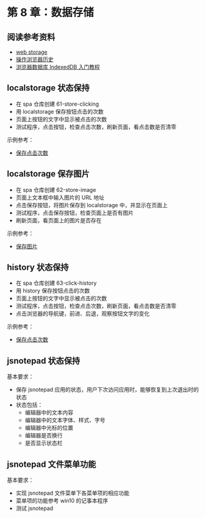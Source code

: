 # 第 8 章：数据存储

## 阅读参考资料

- [web storage](https://developer.mozilla.org/zh-CN/docs/Web/API/Storage)
- [操作浏览器历史](https://developer.mozilla.org/zh-CN/docs/Web/API/History_API)
- [浏览器数据库 IndexedDB 入门教程](http://www.ruanyifeng.com/blog/2018/07/indexeddb.html)

## localstorage 状态保持

- 在 spa 仓库创建 61-store-clicking
- 用 localstorage 保存按钮点击的次数
- 页面上按钮的文字中显示被点击的次数
- 测试程序，点击按钮，检查点击次数，刷新页面，看点击数是否清零

示例参考：
- [保存点击次数](http://fe.wangding.co/07-storage/01-local-storage.html)

## localstorage 保存图片

- 在 spa 仓库创建 62-store-image
- 页面上文本框中输入图片的 URL 地址
- 点击保存按钮，将图片保存到 localstorage 中，并显示在页面上
- 测试程序，点击保存按钮，检查页面上是否有图片
- 刷新页面，看页面上的图片是否存在

示例参考：
- [保存图片](http://fe.wangding.co/07-storage/03-image-to-local-storage.html)

## history 状态保持

- 在 spa 仓库创建 63-click-history
- 用 history 保存按钮点击的次数
- 页面上按钮的文字中显示被点击的次数
- 测试程序，点击按钮，检查点击次数，刷新页面，看点击数是否清零
- 点击浏览器的导航键，前进、后退，观察按钮文字的变化

示例参考：
- [保存点击次数](http://fe.wangding.co/07-storage/02-history.html)

## jsnotepad 状态保持

基本要求：

- 保存 jsnotepad 应用的状态，用户下次访问应用时，能够恢复到上次退出时的状态
- 状态包括：
  - 编辑器中的文本内容
  - 编辑器中的文本字体、样式、字号
  - 编辑器中光标的位置
  - 编辑器是否换行
  - 是否显示状态栏

## jsnotepad 文件菜单功能

基本要求：

- 实现 jsnotepad 文件菜单下各菜单项的相应功能
- 菜单项的功能参考 win10 的记事本程序
- 测试 jsnotepad
